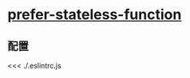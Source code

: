 # [prefer-stateless-function](https://github.com/jsx-eslint/eslint-plugin-react/blob/master/docs/rules/prefer-stateless-function.md)

## 配置

<<< ./.eslintrc.js
